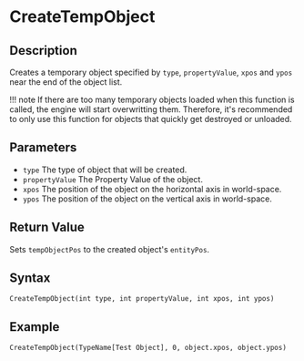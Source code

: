 # CreateTempObject

## Description
Creates a temporary object specified by `type`, `propertyValue`, `xpos` and `ypos` near the end of the object list.

!!! note
    If there are too many temporary objects loaded when this function is called, the engine will start overwritting them. Therefore, it's recommended to only use this function for objects that quickly get destroyed or unloaded.

## Parameters
- `type`
The type of object that will be created.
- `propertyValue`
The Property Value of the object.
- `xpos`
The position of the object on the horizontal axis in world-space.
- `ypos`
The position of the object on the vertical axis in world-space.

## Return Value
Sets `tempObjectPos` to the created object's `entityPos`.

## Syntax
```
CreateTempObject(int type, int propertyValue, int xpos, int ypos)
```

## Example
```
CreateTempObject(TypeName[Test Object], 0, object.xpos, object.ypos)
```